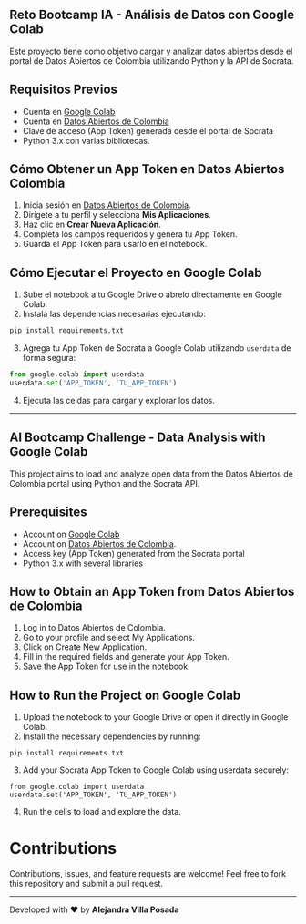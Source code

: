 ## Reto Bootcamp IA - Análisis de Datos con Google Colab

Este proyecto tiene como objetivo cargar y analizar datos abiertos desde el portal de Datos Abiertos de Colombia utilizando Python y la API de Socrata.

## **Requisitos Previos**
- Cuenta en [Google Colab](https://colab.research.google.com/)
- Cuenta en [Datos Abiertos de Colombia](https://www.datos.gov.co/)
- Clave de acceso (App Token) generada desde el portal de Socrata
- Python 3.x con varias bibliotecas.

## **Cómo Obtener un App Token en Datos Abiertos Colombia**

1. Inicia sesión en [Datos Abiertos de Colombia](https://www.datos.gov.co/).
2. Dirígete a tu perfil y selecciona **Mis Aplicaciones**.
3. Haz clic en **Crear Nueva Aplicación**.
4. Completa los campos requeridos y genera tu App Token.
5. Guarda el App Token para usarlo en el notebook.

## **Cómo Ejecutar el Proyecto en Google Colab**

1. Sube el notebook a tu Google Drive o ábrelo directamente en Google Colab.
2. Instala las dependencias necesarias ejecutando:

```python
pip install requirements.txt
```

3. Agrega tu App Token de Socrata a Google Colab utilizando `userdata` de forma segura:

```python
from google.colab import userdata
userdata.set('APP_TOKEN', 'TU_APP_TOKEN')
```

4. Ejecuta las celdas para cargar y explorar los datos.
---
## AI Bootcamp Challenge - Data Analysis with Google Colab

This project aims to load and analyze open data from the Datos Abiertos de Colombia portal using Python and the Socrata API.

## Prerequisites
- Account on [Google Colab](https://colab.research.google.com/)
- Account on [Datos Abiertos de Colombia](https://www.datos.gov.co/).
- Access key (App Token) generated from the Socrata portal
- Python 3.x with several libraries
  
## How to Obtain an App Token from Datos Abiertos de Colombia
1. Log in to Datos Abiertos de Colombia.
2. Go to your profile and select My Applications.
3. Click on Create New Application.
4. Fill in the required fields and generate your App Token.
5. Save the App Token for use in the notebook.
   
## How to Run the Project on Google Colab
1. Upload the notebook to your Google Drive or open it directly in Google Colab.
2. Install the necessary dependencies by running:
```
pip install requirements.txt
```
3. Add your Socrata App Token to Google Colab using userdata securely:
```
from google.colab import userdata
userdata.set('APP_TOKEN', 'TU_APP_TOKEN')
```
4. Run the cells to load and explore the data.

# Contributions
Contributions, issues, and feature requests are welcome! Feel free to fork this repository and submit a pull request.

---
Developed with ❤️ by **Alejandra Villa Posada**
